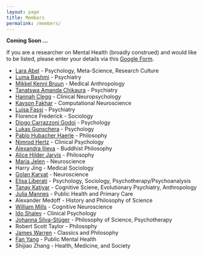 ```yaml
---
layout: page
title: Members
permalink: /members/
---
```


**Coming Soon ...**

If you are a researcher on Mental Health (broadly construed) and would like to be listed, please enter your details via this
<a href="https://forms.gle/VsP4cMnh2SWxSjcq8" target="_blank">Google Form</a>.


- [Lara Abel](https://www.lara-abel.com) - Psychology, Meta-Science, Research Culture
- [Luma Bashmi](https://www.psychiatry.cam.ac.uk/staff/luma-bashmi) - Psychiatry
- [Mikkel Kenni Bruun](https://www.hms.hps.cam.ac.uk/staff/mikkel-kenni-bruun) - Medical Anthropology
- [Tanatswa Amanda Chikaura](https://www.autismresearchcentre.com/people/tanatswa-chikaura/) - Psychiatry
- [Hannah Clegg](https://www.researchgate.net/profile/Hannah-Clegg-3) - Clinical Neuropsychology
- [Kayson Fakhar](www.kaysonfakhar.com) - Computational Neuroscience
- [Luisa Fassi](https://luisafassi.github.io/) - Psychiatry
- Florence Frederick - Sociology
- [Diogo Carrazzoni Godoi](https://scholar.google.co.uk/citations?user=7EWJjZYAAAAJ&hl=en) - Psychology
- [Lukas Gunschera](www.lukasgunschera.com) - Psychology
- [Pablo Hubacher Haerle](https://www.pablohubacherhaerle.ch/) - Philosophy
- [Nimrod Hertz](https://scholar.google.co.il/citations?user=vRZbRWsAAAAJ&hl=en&oi=sra) - Clinical Psychology
- [Alexandra Ilieva](https://www.divinity.cam.ac.uk/directory/Ilieva-Aleksandra) - Buddhist Philosophy
- [Alice Hilder Jarvis](alicehilderjarvis.co.uk) - Philosophy
- [Maria Jelen](https://neuroscience.cam.ac.uk/member/mbj26/) - Neuroscience
- Harry Jing - Medical Sociology
- [Golan Karvat](https://www.mrc-cbu.cam.ac.uk/people/golan.karvat/) - Neuroscience
- [Elisa Liberati](https://profiles.ucl.ac.uk/101664-elisa-liberati) - Psychology, Sociology, Psychotherapy/Psychoanalysis
- [Tanay Katiyar](https://www.mrc-cbu.cam.ac.uk/people/tanay.katiyar/) - Cognitive Sciene, Evolutionary Psychiatry, Anthropology
- [Julia Mannes](https://orcid.org/0000-0002-2236-5970) - Public Health and Primary Care
- Alexander Medoff - History and Philosophy of Science
- [William Mills](https://www.mrc-cbu.cam.ac.uk/people/william.mills/) - Cognitive Neuroscience
- [Ido Shalev](https://bsky.app/profile/idoshal.bsky.social) - Clinical Psychology
- [Johanna Silva-Stüger](https://www.hps.cam.ac.uk/directory/silvastuger) - Philosophy of Science, Psychotherapy
- Robert Scott Taylor - Philosophy
- [James Warren](https://www.classics.cam.ac.uk/directory/james-warren) - Classics and Philosophy
- [Fan Yang](https://www.phpc.cam.ac.uk/staff/mr-fan-yang) - Public Mental Health
- Shijiao Zhang - Health, Medicine, and Society
